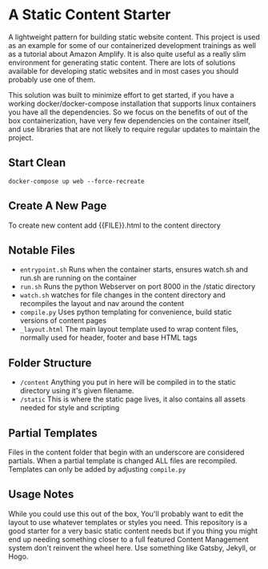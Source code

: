 # A Static Content Starter
A lightweight pattern for building static website content. This project is used as an example for some of our containerized development trainings as well as a
tutorial about Amazon Amplify. It is also quite useful as a really slim environment for generating static content. There are lots of solutions available for developing static websites and in most cases you should probably use one of them. 

This solution was built to minimize effort to get started, if you have a working docker/docker-compose installation that supports linux containers you have all the dependencies. So we focus on the benefits of out of the box containerization, have very few dependencies on the container itself, and use libraries that are not likely to require regular updates to maintain the project. 

## Start Clean
`docker-compose up web --force-recreate`

## Create A New Page
To create new content add {{FILE}}.html to the content directory

## Notable Files
* `entrypoint.sh` Runs when the container starts, ensures watch.sh and run.sh are running on the container
* `run.sh`  Runs the python Webserver on port 8000 in the /static directory
* `watch.sh` watches for file changes in the content directory and recompiles the layout and nav around the content
* `compile.py`  Uses python templating for convenience, build static versions of content pages
* `_layout.html` The main layout template used to wrap content files, normally used for header, footer and base HTML tags

## Folder Structure
* `/content` Anything you put in here will be compiled in to the static directory using it's given filename.
* `/static` This is where the static page lives, it also contains all assets needed for style and scripting


## Partial Templates
Files in the content folder that begin with an underscore are considered partials. When a partial template is changed ALL files are recompiled. Templates can only be
added by adjusting `compile.py`

## Usage Notes
While you could use this out of the box, You'll probably want to edit the layout to use whatever templates or styles you need. This repository
is a good starter for a very basic static content needs but if you thing you might end up needing something closer to a full featured Content Management system don't reinvent the wheel here.
Use something like Gatsby, Jekyll, or Hogo.
